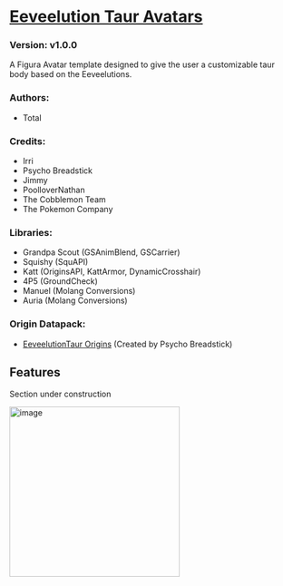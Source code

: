 # [Eeveelution Taur Avatars](https://github.com/TotalTakeover/FiguraEeveelutionTaurAvatars)
### Version: v1.0.0
A Figura Avatar template designed to give the user a customizable taur body based on the Eeveelutions.

### Authors:
- Total

### Credits:
- Irri
- Psycho Breadstick
- Jimmy
- PoolloverNathan
- The Cobblemon Team
- The Pokemon Company

### Libraries:
- Grandpa Scout (GSAnimBlend, GSCarrier)
- Squishy (SquAPI)
- Katt (OriginsAPI, KattArmor, DynamicCrosshair)
- 4P5 (GroundCheck)
- Manuel (Molang Conversions)
- Auria (Molang Conversions)

### Origin Datapack:
- [EeveelutionTaur Origins](https://github.com/PsychoBreadstick/Eeveelutiontaurs-Origins) (Created by Psycho Breadstick)

## Features
Section under construction

[<img src="https://img.youtube.com/vi/bkpK2bZ1iMk/maxresdefault.jpg" alt="image" width="300" height="auto">](https://youtu.be/bkpK2bZ1iMk)